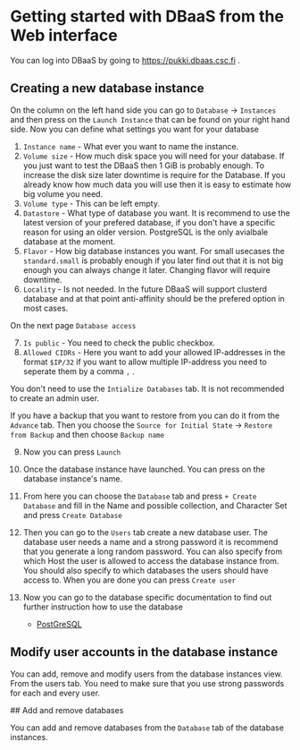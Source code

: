 # Getting started with DBaaS from the Web interface

You can log into DBaaS by going to https://pukki.dbaas.csc.fi .


## Creating a new database instance

On the column on the left hand side you can go to `Database` -> `Instances` and then press on the `Launch Instance` that can be found on your right hand side.
Now you can define what settings you want for your database

1.   `Instance name` - What ever you want to name the instance.
2.   `Volume size` - How much disk space you will need for your database. If you just want to test the DBaaS then 1 GiB is probably enough. To increase the disk size later downtime is require for the Database. If you already know how much data you will use then it is easy to estimate how big volume you need. 
3.   `Volume type` - This can be left empty.
4.   `Datastore` - What type of database you want. It is recommend to use the latest version of your prefered database, if you don't have a specific reason for using an older version. PostgreSQL is the only avialbale database at the moment.
5.   `Flavor` - How big database instances you want. For small usecases the `standard.small` is probably enough if you later find out that it is not big enough you can always change it later. Changing flavor will require downtime.
6.   `Locality` - Is not needed. In the future DBaaS will support clusterd database and at that point anti-affinity should be the prefered option in most cases.

On the next page `Database access`

7. `Is public` - You need to check the public checkbox.
8. `Allowed CIDRs` - Here you want to add your allowed IP-addresses in the format `$IP/32` if you want to allow multiple IP-address you need to seperate them by a comma `,` .

You don't need to use the `Intialize Databases` tab. It is not recommended to create an admin user.

If you have a backup that you want to restore from you can do it from the `Advance` tab. Then you choose the `Source for Initial State` -> `Restore from Backup` and then choose `Backup name`

9. Now you can press `Launch`

10. Once the database instance have launched. You can press on the database instance's name. 
11. From here you can choose the `Database` tab and press `+ Create Database` and fill in the Name and possible collection, and Character Set and press `Create Database`
12. Then you can go to the `Users` tab create a new database user. The database user needs a name and a strong password it is recommend that you generate a long random password. You can also specify from which Host the user is allowed to access the database instance from. You should also specify to which databases the users should have access to. When you are done you can press `Create user`

13. Now you can go to the database specific documentation to find out further instruction how to use the database

	* [PostGreSQL](postgresql.md)

## Modify user accounts in the database instance

You can add, remove and modify users from the database instances view. From the users tab. You need to make sure that you use strong passwords for each and every user.

## Add and remove databases

You can add and remove databases from the `Database` tab of the database instances.


